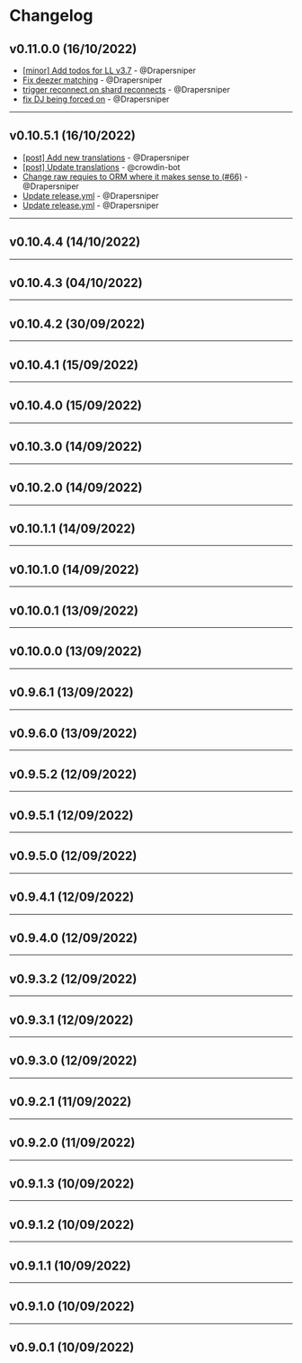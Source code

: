 # Changelog

## v0.11.0.0 (16/10/2022)
- [[minor] Add todos for LL v3.7](https://github.com/Drapersniper/PyLav/commit/9c411262f6b74117413576dc7e8d6732e5944766) - @Drapersniper
- [Fix deezer matching](https://github.com/Drapersniper/PyLav/commit/c9428c86fd7348227f16f5a0592d8346dd196e6f) - @Drapersniper
- [trigger reconnect on shard reconnects](https://github.com/Drapersniper/PyLav/commit/983949fda6dfa9fd1ec576b70ee9de84a094f357) - @Drapersniper
- [fix DJ being forced on](https://github.com/Drapersniper/PyLav/commit/bcfd895a532d2722e25decc291a4210566cdd1c4) - @Drapersniper

---

## v0.10.5.1 (16/10/2022)
- [[post] Add new translations](https://github.com/Drapersniper/PyLav/commit/7f082d7980f9c1e41cc26c17e38dd56dc4cf7d3a) - @Drapersniper
- [[post] Update translations](https://github.com/Drapersniper/PyLav/commit/88be3dd3010fa352b94d1cc231deda79e5943331) - @crowdin-bot
- [Change raw requies to ORM where it makes sense to (#66)](https://github.com/Drapersniper/PyLav/commit/c2d92accd6f531fbf418603b41970440fa474450) - @Drapersniper
- [Update release.yml](https://github.com/Drapersniper/PyLav/commit/85eeb3b28fbd57a6d13ce51703c4372078d4569b) - @Drapersniper
- [Update release.yml](https://github.com/Drapersniper/PyLav/commit/13f502e2ed196a40e1d248cf5d698feea29eced7) - @Drapersniper

---

## v0.10.4.4 (14/10/2022)

---

## v0.10.4.3 (04/10/2022)

---

## v0.10.4.2 (30/09/2022)

---

## v0.10.4.1 (15/09/2022)

---

## v0.10.4.0 (15/09/2022)

---

## v0.10.3.0 (14/09/2022)

---

## v0.10.2.0 (14/09/2022)

---

## v0.10.1.1 (14/09/2022)

---

## v0.10.1.0 (14/09/2022)

---

## v0.10.0.1 (13/09/2022)

---

## v0.10.0.0 (13/09/2022)

---

## v0.9.6.1 (13/09/2022)

---

## v0.9.6.0 (13/09/2022)

---

## v0.9.5.2 (12/09/2022)

---

## v0.9.5.1 (12/09/2022)

---

## v0.9.5.0 (12/09/2022)

---

## v0.9.4.1 (12/09/2022)

---

## v0.9.4.0 (12/09/2022)

---

## v0.9.3.2 (12/09/2022)

---

## v0.9.3.1 (12/09/2022)

---

## v0.9.3.0 (12/09/2022)

---

## v0.9.2.1 (11/09/2022)

---

## v0.9.2.0 (11/09/2022)

---

## v0.9.1.3 (10/09/2022)

---

## v0.9.1.2 (10/09/2022)

---

## v0.9.1.1 (10/09/2022)

---

## v0.9.1.0 (10/09/2022)

---

## v0.9.0.1 (10/09/2022)
